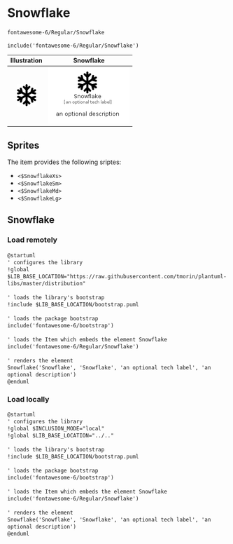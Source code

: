 # Snowflake


```text
fontawesome-6/Regular/Snowflake
```

```text
include('fontawesome-6/Regular/Snowflake')
```



| Illustration | Snowflake |
| :---: | :---: |
| ![illustration for Illustration](../../fontawesome-6/Regular/Snowflake.png) | ![illustration for Snowflake](../../fontawesome-6/Regular/Snowflake.Local.png) |



## Sprites
The item provides the following sriptes:

- `<$SnowflakeXs>`
- `<$SnowflakeSm>`
- `<$SnowflakeMd>`
- `<$SnowflakeLg>`





## Snowflake

### Load remotely
```plantuml
@startuml
' configures the library
!global $LIB_BASE_LOCATION="https://raw.githubusercontent.com/tmorin/plantuml-libs/master/distribution"

' loads the library's bootstrap
!include $LIB_BASE_LOCATION/bootstrap.puml

' loads the package bootstrap
include('fontawesome-6/bootstrap')

' loads the Item which embeds the element Snowflake
include('fontawesome-6/Regular/Snowflake')

' renders the element
Snowflake('Snowflake', 'Snowflake', 'an optional tech label', 'an optional description')
@enduml
```

### Load locally
```plantuml
@startuml
' configures the library
!global $INCLUSION_MODE="local"
!global $LIB_BASE_LOCATION="../.."

' loads the library's bootstrap
!include $LIB_BASE_LOCATION/bootstrap.puml

' loads the package bootstrap
include('fontawesome-6/bootstrap')

' loads the Item which embeds the element Snowflake
include('fontawesome-6/Regular/Snowflake')

' renders the element
Snowflake('Snowflake', 'Snowflake', 'an optional tech label', 'an optional description')
@enduml
```

